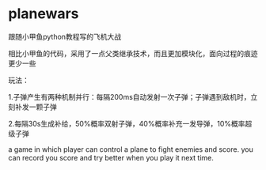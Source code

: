 # planewars
跟随小甲鱼python教程写的飞机大战

相比小甲鱼的代码，采用了一点父类继承技术，而且更加模块化，面向过程的痕迹更少一些

玩法：

1.子弹产生有两种机制并行：每隔200ms自动发射一次子弹；子弹遇到敌机时，立刻补发一颗子弹

2.每隔30s生成补给，50%概率双射子弹，40%概率补充一发导弹，10%概率超级子弹


a game in which player can control a plane to fight enemies and score.
you can record you score and try better when you play it next time.
